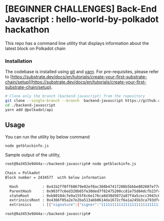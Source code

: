 # [BEGINNER CHALLENGES] Back-End Javascript :  hello-world-by-polkadot hackathon

This repo has a command line utility that displays information about the latest block on Polkadot chain

### Installation

The codebase is installed using [git](https://git-scm.com/) and [yarn](https://yarnpkg.com/). For pre-requisites, please refer to [https://substrate.dev/docs/en/tutorials/create-your-first-substrate-chain/setup](https://substrate.dev/docs/en/tutorials/create-your-first-substrate-chain/setup). 

```bash
# Clone only the branch (backend-javascript) from the repository
git clone --single-branch --branch  backend-javascript https://github.com/ksk2345/hello-world-by-polkadot.git backend-javascript
cd ./backend-javascript
yarn add @polkadot/api
```

## Usage

You can run the utility by below command

```bash
node getblockinfo.js
```

Sample output of the utility,

```bash
root@9a3453e9d44a:~/backend-javascript# node getblockinfo.js 
  
Chain = Polkadot
Block number = 2434577  with below information
 
  Hash           : 0x41b2ff0ff60679e02ef0ac360b47417208b5bbbe802607e77d45330a45929c57
  ParentHash     : 0x903f7c6ed320b65fe30ded7f82475200cc81e75d84dcfb23fc12ee34dc4d8fa1
  stateRoot      : 0xb80104c7e9a155f6c6e176ca8d30d5072a87f4a5cecc3943c614b880e7ec1006
  extrinsicsRoot : 0x4366f05a2e7e2ba513abb0614da1672cf6a1a245b3ca793dfe979a7cddc0c569
  extrinsics     : [{"signature":{"signer":"111111111111111111111111111111111HC1","signature":{"Ed25519":"0x00000000000000000000000000000000000000000000000000000000000000000000000000000000000000000000000000000000000000000000000000000000"},"era":{"ImmortalEra":"0x00"},"nonce":0,"tip":0},"method":{"callIndex":"0x0300","args":{"now":1605180024000}}}, {"signature":{"signer":"15tcHBgQ28uX2kDBHVRnpYgtugQA5vnhHAG6US85XadAr92X","signature":{"Sr25519":"0xe8db3b6ffd42d2923a37d77cee1980bf8cf425c951f719377e6655ea0b17625293ecec2b5120903c89a267d9968637d7a539f4c9c2e600679c4463283353948a"},"era":{"MortalEra":"0xc500"},"nonce":156,"tip":0},"method":{"callIndex":"0x0712","args":{"validator_stash":"12gkhA8JEz8ywmVj1tsVafSp9C4saKzSofgMwBJcmFJAGUVX","era":162}}}]
  
root@9a3453e9d44a:~/backend-javascript# 

```
